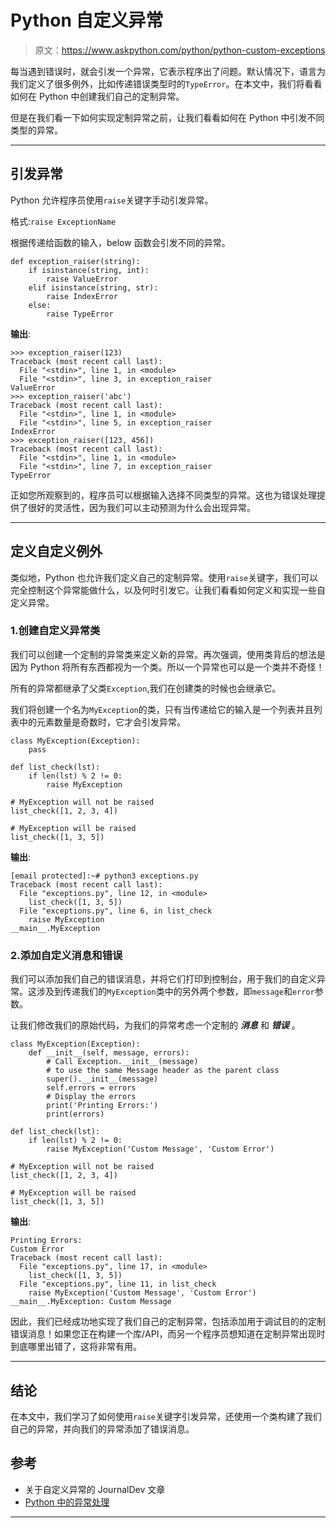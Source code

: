 # Python 自定义异常

> 原文：<https://www.askpython.com/python/python-custom-exceptions>

每当遇到错误时，就会引发一个异常，它表示程序出了问题。默认情况下，语言为我们定义了很多例外，比如传递错误类型时的`TypeError`。在本文中，我们将看看如何在 Python 中创建我们自己的定制异常。

但是在我们看一下如何实现定制异常之前，让我们看看如何在 Python 中引发不同类型的异常。

* * *

## 引发异常

Python 允许程序员使用`raise`关键字手动引发异常。

格式:`raise ExceptionName`

根据传递给函数的输入，below 函数会引发不同的异常。

```
def exception_raiser(string):
    if isinstance(string, int):
        raise ValueError
    elif isinstance(string, str):
        raise IndexError
    else:
        raise TypeError

```

**输出**:

```
>>> exception_raiser(123)
Traceback (most recent call last):
  File "<stdin>", line 1, in <module>
  File "<stdin>", line 3, in exception_raiser
ValueError
>>> exception_raiser('abc')
Traceback (most recent call last):
  File "<stdin>", line 1, in <module>
  File "<stdin>", line 5, in exception_raiser
IndexError
>>> exception_raiser([123, 456])
Traceback (most recent call last):
  File "<stdin>", line 1, in <module>
  File "<stdin>", line 7, in exception_raiser
TypeError

```

正如您所观察到的，程序员可以根据输入选择不同类型的异常。这也为错误处理提供了很好的灵活性，因为我们可以主动预测为什么会出现异常。

* * *

## 定义自定义例外

类似地，Python 也允许我们定义自己的定制异常。使用`raise`关键字，我们可以完全控制这个异常能做什么，以及何时引发它。让我们看看如何定义和实现一些自定义异常。

### 1.创建自定义异常类

我们可以创建一个定制的异常类来定义新的异常。再次强调，使用类背后的想法是因为 Python 将所有东西都视为一个类。所以一个异常也可以是一个类并不奇怪！

所有的异常都继承了父类`Exception`,我们在创建类的时候也会继承它。

我们将创建一个名为`MyException`的类，只有当传递给它的输入是一个列表并且列表中的元素数量是奇数时，它才会引发异常。

```
class MyException(Exception):
	pass

def list_check(lst):
    if len(lst) % 2 != 0:
        raise MyException

# MyException will not be raised
list_check([1, 2, 3, 4])

# MyException will be raised
list_check([1, 3, 5])    

```

**输出**:

```
[email protected]:~# python3 exceptions.py
Traceback (most recent call last):
  File "exceptions.py", line 12, in <module>
    list_check([1, 3, 5])
  File "exceptions.py", line 6, in list_check
    raise MyException
__main__.MyException

```

### 2.添加自定义消息和错误

我们可以添加我们自己的错误消息，并将它们打印到控制台，用于我们的自定义异常。这涉及到传递我们的`MyException`类中的另外两个参数，即`message`和`error`参数。

让我们修改我们的原始代码，为我们的异常考虑一个定制的 ***消息*** 和 ***错误*** 。

```
class MyException(Exception):
    def __init__(self, message, errors):
        # Call Exception.__init__(message)
        # to use the same Message header as the parent class
        super().__init__(message)
        self.errors = errors
        # Display the errors
        print('Printing Errors:')
        print(errors)

def list_check(lst):
    if len(lst) % 2 != 0:
        raise MyException('Custom Message', 'Custom Error')

# MyException will not be raised
list_check([1, 2, 3, 4])

# MyException will be raised
list_check([1, 3, 5])

```

**输出**:

```
Printing Errors:
Custom Error
Traceback (most recent call last):
  File "exceptions.py", line 17, in <module>
    list_check([1, 3, 5])
  File "exceptions.py", line 11, in list_check
    raise MyException('Custom Message', 'Custom Error')
__main__.MyException: Custom Message

```

因此，我们已经成功地实现了我们自己的定制异常，包括添加用于调试目的的定制错误消息！如果您正在构建一个库/API，而另一个程序员想知道在定制异常出现时到底哪里出错了，这将非常有用。

* * *

## 结论

在本文中，我们学习了如何使用`raise`关键字引发异常，还使用一个类构建了我们自己的异常，并向我们的异常添加了错误消息。

## 参考

*   关于自定义异常的 JournalDev 文章
*   [Python 中的异常处理](https://www.askpython.com/python/python-exception-handling)

* * *